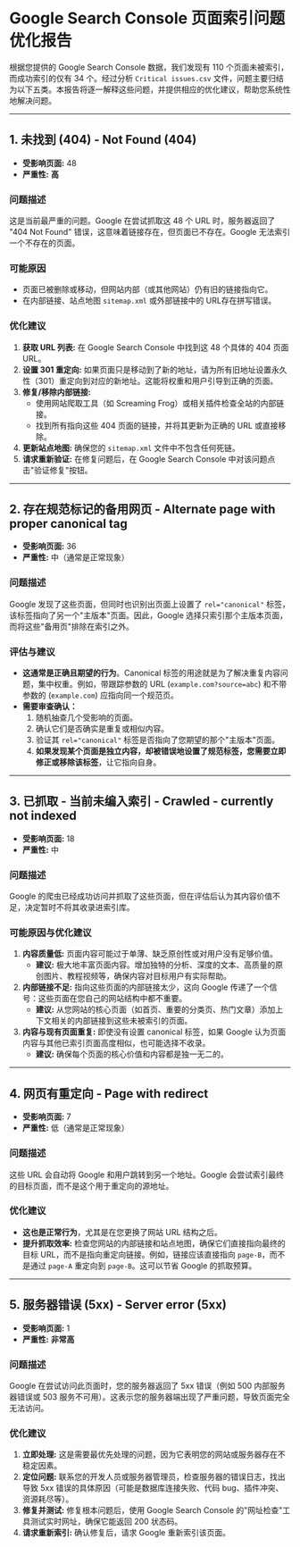 # Google Search Console 页面索引问题优化报告

根据您提供的 Google Search Console 数据，我们发现有 110 个页面未被索引，而成功索引的仅有 34 个。经过分析 `Critical issues.csv` 文件，问题主要归结为以下五类。本报告将逐一解释这些问题，并提供相应的优化建议，帮助您系统性地解决问题。

---

## 1. 未找到 (404) - Not Found (404)

- **受影响页面:** 48
- **严重性:** **高**

### 问题描述
这是当前最严重的问题。Google 在尝试抓取这 48 个 URL 时，服务器返回了 "404 Not Found" 错误，这意味着链接存在，但页面已不存在。Google 无法索引一个不存在的页面。

### 可能原因
- 页面已被删除或移动，但网站内部（或其他网站）仍有旧的链接指向它。
- 在内部链接、站点地图 `sitemap.xml` 或外部链接中的 URL存在拼写错误。

### 优化建议
1.  **获取 URL 列表:** 在 Google Search Console 中找到这 48 个具体的 404 页面 URL。
2.  **设置 301 重定向:** 如果页面只是移动到了新的地址，请为所有旧地址设置永久性（301）重定向到对应的新地址。这能将权重和用户引导到正确的页面。
3.  **修复/移除内部链接:**
    - 使用网站爬取工具（如 Screaming Frog）或相关插件检查全站的内部链接。
    - 找到所有指向这些 404 页面的链接，并将其更新为正确的 URL 或直接移除。
4.  **更新站点地图:** 确保您的 `sitemap.xml` 文件中不包含任何死链。
5.  **请求重新验证:** 在修复问题后，在 Google Search Console 中对该问题点击"验证修复"按钮。

---

## 2. 存在规范标记的备用网页 - Alternate page with proper canonical tag

- **受影响页面:** 36
- **严重性:** 中（通常是正常现象）

### 问题描述
Google 发现了这些页面，但同时也识别出页面上设置了 `rel="canonical"` 标签，该标签指向了另一个"主版本"页面。因此，Google 选择只索引那个主版本页面，而将这些"备用页"排除在索引之外。

### 评估与建议
- **这通常是正确且期望的行为**。Canonical 标签的用途就是为了解决重复内容问题，集中权重。例如，带跟踪参数的 URL (`example.com?source=abc`) 和不带参数的 (`example.com`) 应指向同一个规范页。
- **需要审查确认：**
    1.  随机抽查几个受影响的页面。
    2.  确认它们是否确实是重复或相似内容。
    3.  验证其 `rel="canonical"` 标签是否指向了您期望的那个"主版本"页面。
    4.  **如果发现某个页面是独立内容，却被错误地设置了规范标签，您需要立即修正或移除该标签**，让它指向自身。

---

## 3. 已抓取 - 当前未编入索引 - Crawled - currently not indexed

- **受影响页面:** 18
- **严重性:** 中

### 问题描述
Google 的爬虫已经成功访问并抓取了这些页面，但在评估后认为其内容价值不足，决定暂时不将其收录进索引库。

### 可能原因与优化建议
1.  **内容质量低:** 页面内容可能过于单薄、缺乏原创性或对用户没有足够价值。
    - **建议:** 极大地丰富页面内容。增加独特的分析、深度的文本、高质量的原创图片、教程视频等，确保内容对目标用户有实际帮助。
2.  **内部链接不足:** 指向这些页面的内部链接太少，这向 Google 传递了一个信号：这些页面在您自己的网站结构中都不重要。
    - **建议:** 从您网站的核心页面（如首页、重要的分类页、热门文章）添加上下文相关的内部链接到这些未被索引的页面。
3.  **内容与现有页面重复:** 即使没有设置 canonical 标签，如果 Google 认为页面内容与其他已索引页面高度相似，也可能选择不收录。
    - **建议:** 确保每个页面的核心价值和内容都是独一无二的。

---

## 4. 网页有重定向 - Page with redirect

- **受影响页面:** 7
- **严重性:** 低（通常是正常现象）

### 问题描述
这些 URL 会自动将 Google 和用户跳转到另一个地址。Google 会尝试索引最终的目标页面，而不是这个用于重定向的源地址。

### 优化建议
- **这也是正常行为**，尤其是在您更换了网站 URL 结构之后。
- **提升抓取效率:** 检查您网站的内部链接和站点地图，确保它们直接指向最终的目标 URL，而不是指向重定向链接。例如，链接应该直接指向 `page-B`，而不是通过 `page-A` 重定向到 `page-B`。这可以节省 Google 的抓取预算。

---

## 5. 服务器错误 (5xx) - Server error (5xx)

- **受影响页面:** 1
- **严重性:** **非常高**

### 问题描述
Google 在尝试访问此页面时，您的服务器返回了 5xx 错误（例如 500 内部服务器错误或 503 服务不可用）。这表示您的服务器端出现了严重问题，导致页面完全无法访问。

### 优化建议
1.  **立即处理:** 这是需要最优先处理的问题，因为它表明您的网站或服务器存在不稳定因素。
2.  **定位问题:** 联系您的开发人员或服务器管理员，检查服务器的错误日志，找出导致 5xx 错误的具体原因（可能是数据库连接失败、代码 bug、插件冲突、资源耗尽等）。
3.  **修复并测试:** 修复根本问题后，使用 Google Search Console 的"网址检查"工具测试实时网址，确保它能返回 200 状态码。
4.  **请求重新索引:** 确认修复后，请求 Google 重新索引该页面。 